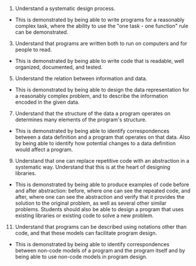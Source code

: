 1. Understand a systematic design process.

- This is demonstrated by being able to write programs for a reasonably complex task, where the ability to use the "one task - one function" rule can be demonstrated.

3. Understand that programs are written both to run on computers and for people to read.

- This is demonstrated by being able to write code that is readable, well organized, documented, and tested.

5. Understand the relation between information and data.

- This is demonstrated by being able to design the data representation for a reasonably complex problem, and to describe the information encoded in the given data.

7. Understand that the structure of the data a program operates on determines many elements of the program's structure.

- This is demonstrated by being able to identify correspondences between a data definition and a program that operates on that data. Also by being able to identify how potential changes to a data definition would affect a program.

9. Understand that one can replace repetitive code with an abstraction in a systematic way. Understand that this is at the heart of designing libraries.

- This is demonstrated by being able to produce examples of code before and after abstraction: before, where one can see the repeated code, and after, where one can see the abstraction and verify that it provides the solution to the original problem, as well as several other similar problems. Students should also be able to design a program that uses existing libraries or existing code to solve a new problem.

11. Understand that programs can be described using notations other than code, and that these models can facilitate program design.

- This is demonstrated by being able to identify correspondences between non-code models of a program and the program itself and by being able to use non-code models in program design.